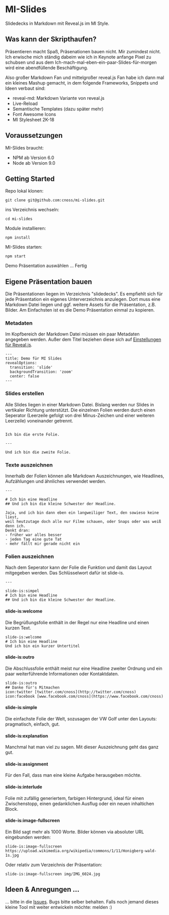 # MI-Slides
Slidedecks in Markdown mit Reveal.js im MI Style. 

## Was kann der Skripthaufen?
Präsentieren macht Spaß, Präsenationen bauen nicht. Mir zumindest nicht. Ich erwische mich ständig dabeim wie ich in Keynote anfange Pixel zu schubsen und aus dem Ich-mach-mal-eben-ein-paar-Slides-für-morgen wird eine abendfüllende Beschäftigung.

Also großer Markdown Fan und mittelgroßer reveal.js Fan habe ich dann mal ein kleines Mashup gemacht, in dem folgende Frameworks, Snippets und Ideen verbaut sind:

- reveal-md: Markdown Variante von reveal.js
- Live-Reload
- Semantische Templates (dazu später mehr)
- Font Awesome Icons
- MI Stylesheet 2K-18

## Voraussetzungen
MI-Slides braucht:
- NPM ab Version 6.0
- Node ab Version 9.0 

## Getting Started

Repo lokal klonen:

``` git clone git@github.com:cnoss/mi-slides.git ```

ins Verzeichnis wechseln:

``` cd mi-slides ```

Module installieren:

``` npm install ```

MI-Slides starten:

``` npm start ```

Demo Präsentation auswählen … Fertig


## Eigene Präsentation bauen

Die Präsentationen liegen im Verzeichnis "slidedecks". Es empfiehlt sich für jede Präsentation ein eigenes Unterverzeichnis anzulegen. Dort muss eine Markdown Datei liegen und ggf. weitere Assets für die Präsentation, z.B. Bilder. Am Einfachsten ist es die Demo Präsentation einmal zu kopieren. 

### Metadaten

Im Kopfbereich der Markdown Datei müssen ein paar Metadaten angegeben werden. Außer dem Titel beziehen diese sich auf [Einstellungen für Reveal.js](https://github.com/webpro/reveal-md#yaml-front-matter).

```
---
title: Demo für MI Slides
revealOptions:
  transition: 'slide'
  backgroundTransition: 'zoom'
  center: false
---
```

### Slides erstellen
Alle Slides liegen in einer Markdown Datei. Bislang werden nur Slides in vertikaler Richtung unterstützt. Die einzelnen Folien werden durch einen Seperator (Leerzeile gefolgt von drei Minus-Zeichen und einer weiteren Leerzeile) voneinander getrennt.

```

Ich bin die erste Folie.

---

Und ich bin die zweite Folie.

```

### Texte auszeichnen
Innerhalb der Folien können alle Markdown Auszeichnungen, wie Headlines, Aufzählungen und ähnliches verwendet werden.

```
---

# Ich bin eine Headline
## Und ich bin die kleine Schwester der Headline.

Jaja, und ich bin dann eben ein langweiliger Text, den sowieso keine liest, 
weil heutzutage doch alle nur Filme schauen, oder Snaps oder was weiß denn ich. 
Denkt dran:
- früher war alles besser
- jeden Tag eine gute Tat
- mehr fällt mir gerade nicht ein
```

### Folien auszeichnen
Nach dem Seperator kann der Folie die Funktion und damit das Layout mitgegeben werden. Das Schlüsselwort dafür ist slide-is.

```
---

slide-is:simpel
# Ich bin eine Headline
## Und ich bin die kleine Schwester der Headline.

```
#### slide-is:welcome
Die Begrüßungsfolie enthält in der Regel nur eine Headline und einen kurzen Text.

```
slide-is:welcome
# Ich bin eine Headline
Und ich bin ein kurzer Untertitel
```

#### slide-is:outro
Die Abschlussfolie enthält meist nur eine Headline zweiter Ordnung und ein paar weiterführende Informationen oder Kontaktdaten.

```
slide-is:outro
## Danke für's Mitmachen
icon:twitter [twitter.com/cnoss](http://twitter.com/cnoss)  
icon:facebook [www.facebook.com/cnoss](https://www.facebook.com/cnoss)
```

#### slide-is:simple
Die einfachste Folie der Welt, sozusagen der VW Golf unter den Layouts: pragmatisch, einfach, gut.

#### slide-is:explanation
Manchmal hat man viel zu sagen. Mit dieser Auszeichnung geht das ganz gut.

#### slide-is:assignment
Für den Fall, dass man eine kleine Aufgabe herausgeben möchte.

#### slide-is:interlude
Folie mit zufällig generiertem, farbigen Hintergrund, ideal für einen Zwischenstopp, einen gedanklichen Ausflug oder ein neuen inhaltichen Block.

#### slide-is:image-fullscreen 
Ein Bild sagt mehr als 1000 Worte. Bilder können via absoluter URL eingebunden werden:

```
slide-is:image-fullscreen https://upload.wikimedia.org/wikipedia/commons/1/11/Honigberg-wald-1s.jpg
```

Oder relativ zum Verzeichnis der Präsentation:

```
slide-is:image-fullscreen img/IMG_6024.jpg
```

## Ideen & Anregungen …
… bitte in die [Issues](https://github.com/cnoss/mi-slides/issues). Bugs bitte selber behalten. Falls noch jemand dieses kleine Tool mit weiter entwickeln möchte: melden :)
